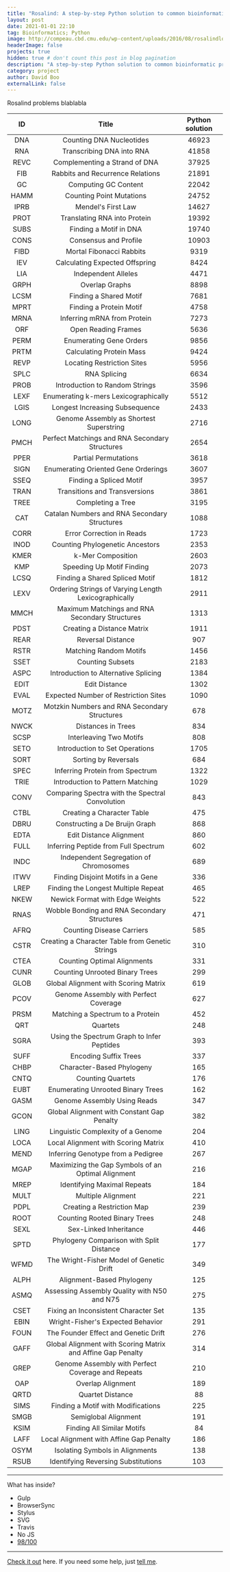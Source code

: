 ```yaml
---
title: "Rosalind: A step-by-step Python solution to common bioinformatic problems"
layout: post
date: 2021-01-01 22:10
tag: Bioinformatics; Python
image: http://compeau.cbd.cmu.edu/wp-content/uploads/2016/08/rosalindlogo-1024x303.jpg
headerImage: false
projects: true
hidden: true # don't count this post in blog pagination
description: "A step-by-step Python solution to common bioinformatic problems."
category: project
author: David Boo
externalLink: false
---
```


Rosalind problems blablabla

| **ID** | **Title**                                                   | **Python solution** |
|:------:|:-----------------------------------------------------------:|:-------------------:|
| DNA    | Counting DNA Nucleotides                                    | 46923               |
| RNA    | Transcribing DNA into RNA                                   | 41858               |
| REVC   | Complementing a Strand of DNA                               | 37925               |
| FIB    | Rabbits and Recurrence Relations                            | 21891               |
| GC     | Computing GC Content                                        | 22042               |
| HAMM   | Counting Point Mutations                                    | 24752               |
| IPRB   | Mendel's First Law                                          | 14627               |
| PROT   | Translating RNA into Protein                                | 19392               |
| SUBS   | Finding a Motif in DNA                                      | 19740               |
| CONS   | Consensus and Profile                                       | 10903               |
| FIBD   | Mortal Fibonacci Rabbits                                    | 9319                |
| IEV    | Calculating Expected Offspring                              | 8424                |
| LIA    | Independent Alleles                                         | 4471                |
| GRPH   | Overlap Graphs                                              | 8898                |
| LCSM   | Finding a Shared Motif                                      | 7681                |
| MPRT   | Finding a Protein Motif                                     | 4758                |
| MRNA   | Inferring mRNA from Protein                                 | 7273                |
| ORF    | Open Reading Frames                                         | 5636                |
| PERM   | Enumerating Gene Orders                                     | 9856                |
| PRTM   | Calculating Protein Mass                                    | 9424                |
| REVP   | Locating Restriction Sites                                  | 5956                |
| SPLC   | RNA Splicing                                                | 6634                |
| PROB   | Introduction to Random Strings                              | 3596                |
| LEXF   | Enumerating k-mers Lexicographically                        | 5512                |
| LGIS   | Longest Increasing Subsequence                              | 2433                |
| LONG   | Genome Assembly as Shortest Superstring                     | 2716                |
| PMCH   | Perfect Matchings and RNA Secondary Structures              | 2654                |
| PPER   | Partial Permutations                                        | 3618                |
| SIGN   | Enumerating Oriented Gene Orderings                         | 3607                |
| SSEQ   | Finding a Spliced Motif                                     | 3957                |
| TRAN   | Transitions and Transversions                               | 3861                |
| TREE   | Completing a Tree                                           | 3195                |
| CAT    | Catalan Numbers and RNA Secondary Structures                | 1088                |
| CORR   | Error Correction in Reads                                   | 1723                |
| INOD   | Counting Phylogenetic Ancestors                             | 2353                |
| KMER   | k-Mer Composition                                           | 2603                |
| KMP    | Speeding Up Motif Finding                                   | 2073                |
| LCSQ   | Finding a Shared Spliced Motif                              | 1812                |
| LEXV   | Ordering Strings of Varying Length Lexicographically        | 2911                |
| MMCH   | Maximum Matchings and RNA Secondary Structures              | 1313                |
| PDST   | Creating a Distance Matrix                                  | 1911                |
| REAR   | Reversal Distance                                           | 907                 |
| RSTR   | Matching Random Motifs                                      | 1456                |
| SSET   | Counting Subsets                                            | 2183                |
| ASPC   | Introduction to Alternative Splicing                        | 1384                |
| EDIT   | Edit Distance                                               | 1302                |
| EVAL   | Expected Number of Restriction Sites                        | 1090                |
| MOTZ   | Motzkin Numbers and RNA Secondary Structures                | 678                 |
| NWCK   | Distances in Trees                                          | 834                 |
| SCSP   | Interleaving Two Motifs                                     | 808                 |
| SETO   | Introduction to Set Operations                              | 1705                |
| SORT   | Sorting by Reversals                                        | 684                 |
| SPEC   | Inferring Protein from Spectrum                             | 1322                |
| TRIE   | Introduction to Pattern Matching                            | 1029                |
| CONV   | Comparing Spectra with the Spectral Convolution             | 843                 |
| CTBL   | Creating a Character Table                                  | 475                 |
| DBRU   | Constructing a De Bruijn Graph                              | 868                 |
| EDTA   | Edit Distance Alignment                                     | 860                 |
| FULL   | Inferring Peptide from Full Spectrum                        | 602                 |
| INDC   | Independent Segregation of Chromosomes                      | 689                 |
| ITWV   | Finding Disjoint Motifs in a Gene                           | 336                 |
| LREP   | Finding the Longest Multiple Repeat                         | 465                 |
| NKEW   | Newick Format with Edge Weights                             | 522                 |
| RNAS   | Wobble Bonding and RNA Secondary Structures                 | 471                 |
| AFRQ   | Counting Disease Carriers                                   | 585                 |
| CSTR   | Creating a Character Table from Genetic Strings             | 310                 |
| CTEA   | Counting Optimal Alignments                                 | 331                 |
| CUNR   | Counting Unrooted Binary Trees                              | 299                 |
| GLOB   | Global Alignment with Scoring Matrix                        | 619                 |
| PCOV   | Genome Assembly with Perfect Coverage                       | 627                 |
| PRSM   | Matching a Spectrum to a Protein                            | 452                 |
| QRT    | Quartets                                                    | 248                 |
| SGRA   | Using the Spectrum Graph to Infer Peptides                  | 393                 |
| SUFF   | Encoding Suffix Trees                                       | 337                 |
| CHBP   | Character-Based Phylogeny                                   | 165                 |
| CNTQ   | Counting Quartets                                           | 176                 |
| EUBT   | Enumerating Unrooted Binary Trees                           | 162                 |
| GASM   | Genome Assembly Using Reads                                 | 347                 |
| GCON   | Global Alignment with Constant Gap Penalty                  | 382                 |
| LING   | Linguistic Complexity of a Genome                           | 204                 |
| LOCA   | Local Alignment with Scoring Matrix                         | 410                 |
| MEND   | Inferring Genotype from a Pedigree                          | 267                 |
| MGAP   | Maximizing the Gap Symbols of an Optimal Alignment          | 216                 |
| MREP   | Identifying Maximal Repeats                                 | 184                 |
| MULT   | Multiple Alignment                                          | 221                 |
| PDPL   | Creating a Restriction Map                                  | 239                 |
| ROOT   | Counting Rooted Binary Trees                                | 248                 |
| SEXL   | Sex-Linked Inheritance                                      | 446                 |
| SPTD   | Phylogeny Comparison with Split Distance                    | 177                 |
| WFMD   | The Wright-Fisher Model of Genetic Drift                    | 349                 |
| ALPH   | Alignment-Based Phylogeny                                   | 125                 |
| ASMQ   | Assessing Assembly Quality with N50 and N75                 | 275                 |
| CSET   | Fixing an Inconsistent Character Set                        | 135                 |
| EBIN   | Wright-Fisher's Expected Behavior                           | 291                 |
| FOUN   | The Founder Effect and Genetic Drift                        | 276                 |
| GAFF   | Global Alignment with Scoring Matrix and Affine Gap Penalty | 314                 |
| GREP   | Genome Assembly with Perfect Coverage and Repeats           | 210                 |
| OAP    | Overlap Alignment                                           | 189                 |
| QRTD   | Quartet Distance                                            | 88                  |
| SIMS   | Finding a Motif with Modifications                          | 225                 |
| SMGB   | Semiglobal Alignment                                        | 191                 |
| KSIM   | Finding All Similar Motifs                                  | 84                  |
| LAFF   | Local Alignment with Affine Gap Penalty                     | 186                 |
| OSYM   | Isolating Symbols in Alignments                             | 138                 |
| RSUB   | Identifying Reversing Substitutions                         | 103                 |

---

What has inside?

- Gulp
- BrowserSync
- Stylus
- SVG
- Travis
- No JS
- [98/100](https://developers.google.com/speed/pagespeed/insights/?url=http%3A%2F%2Fsergiokopplin.github.io%2Findigo%2F)

---

[Check it out](https://sergiokopplin.github.io/indigo/) here.
If you need some help, just [tell me](https://github.com/sergiokopplin/indigo/issues).
